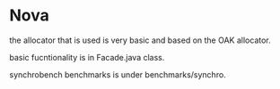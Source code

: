 # Nova

the allocator that is used is very basic and based on the OAK allocator.

basic fucntionality is in Facade.java class.

synchrobench benchmarks is under benchmarks/synchro.
